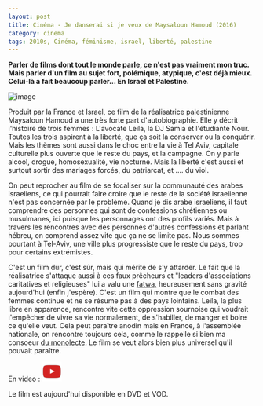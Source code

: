 ```yaml
---
layout: post
title: Cinéma - Je danserai si je veux de Maysaloun Hamoud (2016)
category: cinema
tags: 2010s, Cinéma, féminisme, israel, liberté, palestine
---
```

**Parler de films dont tout le monde parle, ce n'est pas vraiment mon truc. Mais parler d'un film au sujet fort, polémique, atypique, c'est déjà mieux. Celui-là a fait beaucoup parler... En Israel et Palestine.**

![image](https://filedn.eu/llqi9IBxlYouGRXYG2xlROb/img/2018/je-danserai-si-je-veux.jpg)

Produit par la France et Israel, ce film de la réalisatrice palestinienne Maysaloun Hamoud a une très forte part d'autobiographie. Elle y décrit l'histoire de trois femmes : L'avocate Leila, la DJ Samia et l'étudiante Nour. Toutes les trois aspirent à la liberté, que ça soit la conserver ou la conquérir. Mais les thèmes sont aussi dans le choc entre la vie à Tel Aviv, capitale culturelle plus ouverte que le reste du pays, et la campagne. On y parle alcool, drogue, homosexualité, vie nocturne. Mais la liberté c'est aussi et surtout sortir des mariages forcés, du patriarcat, et .... du viol.

On peut reprocher au film de se focaliser sur la communauté des arabes israeliens, ce qui pourrait faire croire que le reste de la société israelienne n'est pas concernée par le problème. Quand je dis arabe israeliens, il faut comprendre des personnes qui sont de confessions chrétiennes ou musulmanes, ici puisque les personnages ont des profils variés. Mais à travers les rencontres avec des personnes d'autres confessions et parlant hébreu, on comprend assez vite que ça ne se limite pas. Nous sommes pourtant à Tel-Aviv, une ville plus progressiste que le reste du pays, trop pour certains extrémistes.

C'est un film dur, c'est sûr, mais qui mérite de s'y attarder. Le fait que la réalisatrice s'attaque aussi à ces faux prêcheurs et "leaders d'associations caritatives et religieuses" lui a valu une <a href="https://fr.wikipedia.org/wiki/Fatwa">fatwa,</a> heureusement sans gravité aujourd'hui (enfin j'espère). C'est un film qui montre que le combat des femmes continue et ne se résume pas à des pays lointains. Leila, la plus libre en apparence, rencontre vite cette oppression sournoise qui voudrait l'empêcher de vivre sa vie normalement, de s'habiller, de manger et boire ce qu'elle veut. Cela peut paraître anodin mais en France, à l'assemblée nationale, on rencontre toujours cela, comme le rappelle si bien ma consoeur <a href="https://blog.monolecte.fr/2018/04/30/parlons-chiffons/">du monolecte</a>. Le film se veut alors bien plus universel qu'il pouvait paraître.

En video : [![video](/images/youtube.png)](https://www.youtube.com/watch?v=Z3jahOV5Ap0)

Le film est aujourd'hui disponible en DVD et VOD.
